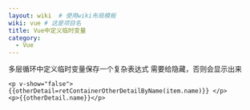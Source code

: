 ```yaml
---
layout: wiki  # 使用wiki布局模板
wiki: vue # 这是项目名
title: Vue中定义临时变量
category:
  - Vue
---
```


多层循环中定义临时变量保存一个复杂表达式 需要给隐藏，否则会显示出来
```
<p v-show="false">{{otherDetail=retContainerOtherDetailByName(item.name)}} </p>
<p>{{otherDetail.name}}</p>
```